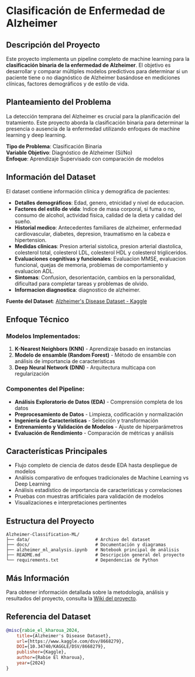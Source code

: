 # Clasificación de Enfermedad de Alzheimer

## Descripción del Proyecto

Este proyecto implementa un pipeline completo de machine learning para la **clasificación binaria de la enfermedad de Alzheimer**. El objetivo es desarrollar y comparar múltiples modelos predictivos para determinar si un paciente tiene o no diagnóstico de Alzheimer basándose en mediciones clínicas, factores demográficos y de estilo de vida.

## Planteamiento del Problema

La detección temprana del Alzheimer es crucial para la planificación del tratamiento. Este proyecto aborda la clasificación binaria para determinar la presencia o ausencia de la enfermedad utilizando enfoques de machine learning y deep learning.

**Tipo de Problema**: Clasificación Binaria  
**Variable Objetivo**: Diagnóstico de Alzheimer (Sí/No)  
**Enfoque**: Aprendizaje Supervisado con comparación de modelos

## Información del Dataset

El dataset contiene información clínica y demográfica de pacientes:

- **Detalles demográficos**: Edad, genero, etnicidad y nivel de educacion.
- **Factores del estilo de vida**: Indice de masa corporal, si fuma o no, consumo de alcohol, actividad fisica, calidad de la dieta y calidad del sueño.
- **Historial medico**: Antecedentes familiares de alzheimer, enfermedad cardiovascular, diabetes, depresion, traumatismo en la cabeza e hipertension.
- **Medidas clinicas**: Presion arterial sistolica, presion arterial diastolica, colesterol total, colesterol LDL, colesterol HDL y colesterol trigliceridos.
- **Evaluaciones cognitivas y funcionales**: Evaluacion MMSE, evaluacion funcional, quejas de memoria, problemas de comportamiento y evaluacion ADL.
- **Sintomas**: Confusion, desorientación, cambios en la personalidad, dificultad para completar tareas y problemas de olvido.
- **Informacion diagnostica**: diagnostico de alzheimer.

**Fuente del Dataset**: [Alzheimer's Disease Dataset - Kaggle](https://www.kaggle.com/datasets/rabieelkharoua/alzheimers-disease-dataset)

## Enfoque Técnico

### Modelos Implementados:
1. **K-Nearest Neighbors (KNN)** - Aprendizaje basado en instancias
2. **Modelo de ensamble (Random Forest)** - Método de ensamble con análisis de importancia de características
3. **Deep Neural Network (DNN)** - Arquitectura multicapa con regularización

### Componentes del Pipeline:
- **Análisis Exploratorio de Datos (EDA)** - Comprensión completa de los datos
- **Preprocesamiento de Datos** - Limpieza, codificación y normalización
- **Ingeniería de Características** - Selección y transformación
- **Entrenamiento y Validación de Modelos** - Ajuste de hiperparámetros
- **Evaluación de Rendimiento** - Comparación de métricas y análisis

## Características Principales

- Flujo completo de ciencia de datos desde EDA hasta despliegue de modelos
- Análisis comparativo de enfoques tradicionales de Machine Learning vs Deep Learning
- Análisis estadístico de importancia de características y correlaciones
- Pruebas con muestras artificiales para validación de modelos
- Visualizaciones e interpretaciones pertinentes

## Estructura del Proyecto

```
Alzheimer-Classification-ML/
├── data/                         # Archivo del dataset
├── docs/                         # Documentación y diagramas
├── alzheimer_ml_analysis.ipynb   # Notebook principal de análisis
├── README.md                     # Descripción general del proyecto
└── requirements.txt              # Dependencias de Python
```

## Más Información

Para obtener información detallada sobre la metodología, análisis y resultados del proyecto, consulta la [Wiki del proyecto](https://github.com/Bosnape/Alzheimer-Classification-ML/wiki).

## Referencia del Dataset

```bibtex
@misc{rabie_el_kharoua_2024,
    title={Alzheimer's Disease Dataset},
    url={https://www.kaggle.com/dsv/8668279},
    DOI={10.34740/KAGGLE/DSV/8668279},
    publisher={Kaggle},
    author={Rabie El Kharoua},
    year={2024}
}
```
